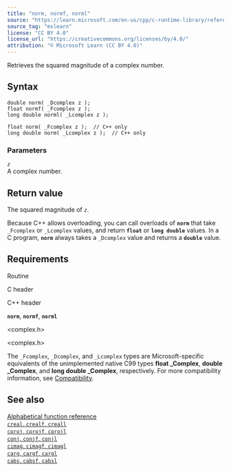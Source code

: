 ```yaml
---
title: "norm, normf, norml"
source: "https://learn.microsoft.com/en-us/cpp/c-runtime-library/reference/norm-normf-norml1?view=msvc-170"
source_tag: "mslearn"
license: "CC BY 4.0"
license_url: "https://creativecommons.org/licenses/by/4.0/"
attribution: "© Microsoft Learn (CC BY 4.0)"
---
```

Retrieves the squared magnitude of a complex number.

## Syntax

```
double norm( _Dcomplex z );
float normf( _Fcomplex z );
long double norml( _Lcomplex z );
```

```
float norm( _Fcomplex z );  // C++ only
long double norm( _Lcomplex z );  // C++ only
```

### Parameters

_`z`_  
A complex number.

## Return value

The squared magnitude of _`z`_.

Because C++ allows overloading, you can call overloads of **`norm`** that take `_Fcomplex` or `_Lcomplex` values, and return **`float`** or **`long double`** values. In a C program, **`norm`** always takes a `_Dcomplex` value and returns a **`double`** value.

## Requirements

Routine

C header

C++ header

**`norm`**, **`normf`**, **`norml`**

<complex.h>

<complex.h>

The `_Fcomplex`, `_Dcomplex`, and `_Lcomplex` types are Microsoft-specific equivalents of the unimplemented native C99 types **float \_Complex**, **double \_Complex**, and **long double \_Complex**, respectively. For more compatibility information, see [Compatibility](https://learn.microsoft.com/en-us/cpp/c-runtime-library/compatibility?view=msvc-170).

## See also

[Alphabetical function reference](https://learn.microsoft.com/en-us/cpp/c-runtime-library/reference/crt-alphabetical-function-reference?view=msvc-170)  
[`creal`, `crealf`, `creall`](https://learn.microsoft.com/en-us/cpp/c-runtime-library/reference/creal-crealf-creall?view=msvc-170)  
[`cproj`, `cprojf`, `cprojl`](https://learn.microsoft.com/en-us/cpp/c-runtime-library/reference/cproj-cprojf-cprojl?view=msvc-170)  
[`conj`, `conjf`, `conjl`](https://learn.microsoft.com/en-us/cpp/c-runtime-library/reference/conj-conjf-conjl?view=msvc-170)  
[`cimag`, `cimagf`, `cimagl`](https://learn.microsoft.com/en-us/cpp/c-runtime-library/reference/cimag-cimagf-cimagl?view=msvc-170)  
[`carg`, `cargf`, `cargl`](https://learn.microsoft.com/en-us/cpp/c-runtime-library/reference/carg-cargf-cargl?view=msvc-170)  
[`cabs`, `cabsf`, `cabsl`](https://learn.microsoft.com/en-us/cpp/c-runtime-library/reference/cabs-cabsf-cabsl?view=msvc-170)